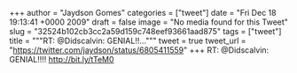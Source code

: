 
+++
author = "Jaydson Gomes"
categories = ["tweet"]
date = "Fri Dec 18 19:13:41 +0000 2009"
draft = false
image = "No media found for this Tweet"
slug = "32524b102cb3cc2a59d159c748eef93661aad875"
tags = ["tweet"]
title = """RT: @Didscalvin: GENIAL!!..."""
tweet = true
tweet_url = "https://twitter.com/jaydson/status/6805411559"
+++
RT: @Didscalvin: GENIAL!!!! http://bit.ly/tTeM0
